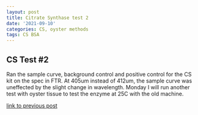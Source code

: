 ```yaml
---
layout: post
title: Citrate Synthase test 2
date: '2021-09-10'
categories: CS, oyster methods
tags: CS BSA
---
```


## CS Test #2 ##
Ran the sample curve, background control and positive control for the CS kit on the spec in FTR. At 405um instead of 412um, the sample curve was uneffected by the slight change in wavelength. Monday I will run another test with oyster tissue to test the enzyme at 25C with the old machine. 

[link to previous post](https://github.com/ocattau/notebook-2/blob/master/_posts/2021-09-02-CS.md)
